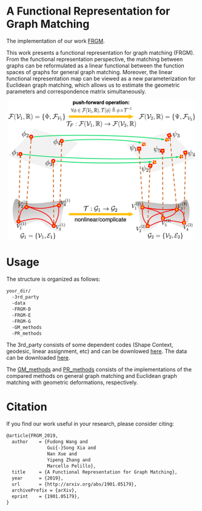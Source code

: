# A Functional Representation for Graph Matching
The implementation of our work [FRGM](http://captain.whu.edu.cn/FRGM/).

This work presents a functional representation for graph matching (FRGM). From the functional representation perspective, the matching between graphs can be reformulated as a linear functional between the function spaces of graphs for general graph matching. Moreover, the linear functional representation map can be viewed as a new parameterization for Euclidean graph matching, which allows us to estimate the geometric parameters and correspondence matrix simultaneously.

<p align="center">
<img src="images/frgm-1.svg" width="500">
<p>

# Usage
The structure is organized as follows:
```
your_dir/
  -3rd_party
  -data
  -FRGM-D
  -FRGM-E
  -FRGM-G
  -GM_methods
  -PR_methods
```
The 3rd_party consists of some dependent codes (Shape Context, geodesic, linear assignment, etc) and can be downlowed [here](http://captain.whu.edu.cn/FRGM/code/3rd_party.zip). 
The data can be downloaded [here](http://captain.whu.edu.cn/FRGM/data/data.zip).

The [GM_methods](http://captain.whu.edu.cn/FRGM/code/GM_methods.zip) and [PR_methods](http://captain.whu.edu.cn/FRGM/code/PR_methods.zip) consists of the implementations of the compared methods on general graph matching and Euclidean graph matching with geometric deformations, respectively.

# Citation
If you find our work useful in your research, please consider citing:
```
@article{FRGM_2019,
  author    = {Fudong Wang and
               Gui{-}Song Xia and
               Nan Xue and
               Yipeng Zhang and
               Marcello Pelillo},
  title     = {A Functional Representation for Graph Matching},
  year      = {2019},
  url       = {http://arxiv.org/abs/1901.05179},
  archivePrefix = {arXiv},
  eprint    = {1901.05179},
}
```
